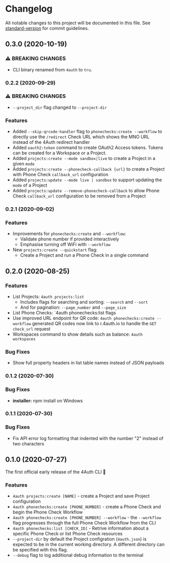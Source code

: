 # Changelog

All notable changes to this project will be documented in this file. See [standard-version](https://github.com/conventional-changelog/standard-version) for commit guidelines.

## 0.3.0 (2020-10-19)

### ⚠ BREAKING CHANGES

* CLI binary renamed from `4auth` to `tru`.

### 0.2.2 (2020-09-29)

### ⚠ BREAKING CHANGES

* `--project_dir` flag changed to `--project-dir`

### Features

* Added `--skip-qrcode-handler` flag to `phonechecks:create --workflow` to directly use the `/redirect` Check URL which shows the MNO URL instead of the 4Auth redirect handler
* Added `oauth2:token` command to create OAuth2 Access tokens. Tokens can be created for a Workspace or a Project.
* Added `projects:create --mode sandbox|live` to create a Project in a given `mode`
* Added `projects:create --phonecheck-callback {url}` to create a Project with Phone Check `callback_url` configuration
* Added `projects:update --mode live | sandbox` to support updating the `mode` of a Project
* Added `projects:update --remove-phonecheck-callback` to allow Phone Check `callback_url` configuration to be removed from a Project

### 0.2.1 (2020-09-02)

### Features

* Improvements for `phonechecks:create` and `--workflow`:
    * Validate phone number if provided interactively
    * Emphasise turning off WiFi with `--workflow`
* New `projects:create --quickstart` flag:
    * Create a Project and run a Phone Check in a single command

## 0.2.0 (2020-08-25)

### Features

* List Projects: `4auth projects:list`
    * Includes flags for searching and sorting: `--search` and `--sort`
    * And for pagination: `--page_number` and `--page_size`
* List Phone Checks: `4auth phonechecks:list flags
* Use improved URL endpoint for QR code: `4auth phonechecks:create --workflow` generated QR codes now link to r.4auth.io to handle the `GET check_url` request
* Workspaces command to show details such as balance: `4auth workspaces`

### Bug Fixes

* Show full property headers in list table names instead of JSON payloads

### 0.1.2 (2020-07-30)

### Bug Fixes

* **installer:** npm install on Windows

### 0.1.1 (2020-07-30)

### Bug Fixes

* Fix API error log formatting that indented with the number "2" instead of two characters

## 0.1.0 (2020-07-27)

The first official early release of the 4Auth CLI 🎉

### Features

* `4auth projects:create [NAME]` - create a Project and save Project configuration
* `4auth phonechecks:create [PHONE_NUMBER]` - create a Phone Check and begin the Phone Check Workflow
* `4auth phonechecks:create [PHONE_NUMBER] --workflow` - the `--workflow` flag progresses through the full Phone Check Workflow from the CLI
* `4auth phonechecks:list [CHECK_ID]` - Retrive information about a specific Phone Check or list Phone Check resources
* `--project-dir` by default the Project configration (`4auth.json`) is expected to be in the current working directory. A different directory can be specified with this flag.
* `--debug` flag to log additional debug information to the terminal
